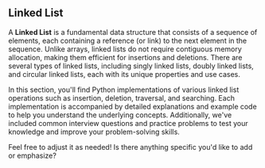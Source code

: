 

## Linked List

A **Linked List** is a fundamental data structure that consists of a sequence of elements, each containing a reference (or link) to the next element in the sequence. Unlike arrays, linked lists do not require contiguous memory allocation, making them efficient for insertions and deletions. There are several types of linked lists, including singly linked lists, doubly linked lists, and circular linked lists, each with its unique properties and use cases.

In this section, you'll find Python implementations of various linked list operations such as insertion, deletion, traversal, and searching. Each implementation is accompanied by detailed explanations and example code to help you understand the underlying concepts. Additionally, we've included common interview questions and practice problems to test your knowledge and improve your problem-solving skills.



Feel free to adjust it as needed! Is there anything specific you'd like to add or emphasize?

